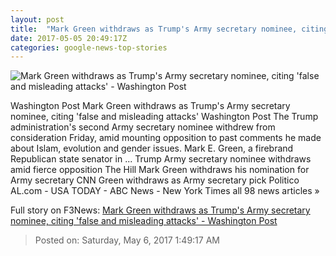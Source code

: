 ```yaml
---
layout: post
title:  "Mark Green withdraws as Trump's Army secretary nominee, citing 'false and misleading attacks' - Washington Post"
date: 2017-05-05 20:49:17Z
categories: google-news-top-stories
---
```


![Mark Green withdraws as Trump's Army secretary nominee, citing 'false and misleading attacks' - Washington Post](https://img.washingtonpost.com/rf/image_1484w/2010-2019/WashingtonPost/2017/04/21/Outlook/Images/AP_17104751709131.jpg)

Washington Post Mark Green withdraws as Trump's Army secretary nominee, citing 'false and misleading attacks' Washington Post The Trump administration's second Army secretary nominee withdrew from consideration Friday, amid mounting opposition to past comments he made about Islam, evolution and gender issues. Mark E. Green, a firebrand Republican state senator in ... Trump Army secretary nominee withdraws amid fierce opposition The Hill Mark Green withdraws his nomination for Army secretary CNN Green withdraws as Army secretary pick Politico AL.com - USA TODAY - ABC News - New York Times all 98 news articles »


Full story on F3News: [Mark Green withdraws as Trump's Army secretary nominee, citing 'false and misleading attacks' - Washington Post](http://www.f3nws.com/n/4TA4UJ)

> Posted on: Saturday, May 6, 2017 1:49:17 AM
